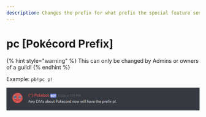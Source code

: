 ```yaml
---
description: Changes the prefix for what prefix the special feature sends you.
---
```


# pc \[Pokécord Prefix\]

{% hint style="warning" %}
This can only be changed by Admins or owners of a guild!
{% endhint %}

Example: `pb!pc p!`

![is what Pokebot will display.](../.gitbook/assets/pc.PNG)

